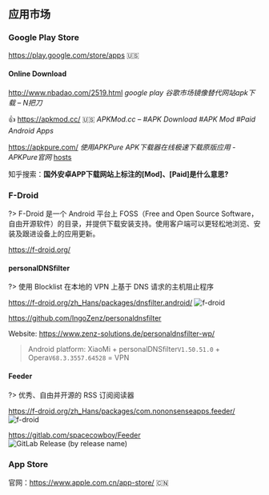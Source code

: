 ## 应用市场

### Google Play Store

<i class="ri-android-line"></i>
<i class="bi bi-ladder"></i>
https://play.google.com/store/apps :us:


#### Online Download

<i class="bi-link"></i>
http://www.nbadao.com/2519.html *google play 谷歌市场镜像替代网站apk下载 – N把刀*

👍 https://apkmod.cc/ :us: *APKMod.cc – #APK Download #APK Mod #Paid Android Apps*

https://apkpure.com/ *使用APKPure APK下载器在线极速下载原版应用 - APKPure官网* 
<i class="con octicon-file tag-icon"></i>
[hosts](https://zhuanlan.zhihu.com/p/47225701)

知乎搜索：**国外安卓APP下载网站上标注的[Mod]、[Paid]是什么意思?**


### F-Droid

?> F-Droid 是一个 Android 平台上 FOSS（Free and Open Source Software，自由开源软件）的目录，并提供下载安装支持。使用客户端可以更轻松地浏览、安装及跟进设备上的应用更新。

<i class="ri-android-line"></i>
https://f-droid.org/



#### personalDNSfilter

?> 使用 Blocklist 在本地的 VPN 上基于 DNS 请求的主机阻止程序

<i class="fa fa-windows"></i>
<i class="fa fa-linux"></i>
<i class="ri-android-line"></i>
<i class="ri-google-play-line"></i>

https://f-droid.org/zh_Hans/packages/dnsfilter.android/
![f-droid](https://badgen.net/f-droid/v/dnsfilter.android)

<i class="fa fa-github"></i>
https://github.com/IngoZenz/personaldnsfilter

Website: https://www.zenz-solutions.de/personaldnsfilter-wp/

> Android platform: XiaoMi + personalDNSfilter`V1.50.51.0` + Opera`V68.3.3557.64528` = VPN

#### Feeder

?> 优秀、自由并开源的 RSS 订阅阅读器

https://f-droid.org/zh_Hans/packages/com.nononsenseapps.feeder/
![f-droid](https://badgen.net/f-droid/v/com.nononsenseapps.feeder)

<i class="fa fa-gitlab medium-orange"></i>
https://gitlab.com/spacecowboy/Feeder
![GitLab Release (by release name)](https://img.shields.io/gitlab/v/release/spacecowboy/Feeder?include_prereleases&logo=gitlab)

### App Store

官网：https://www.apple.com.cn/app-store/ :cn: